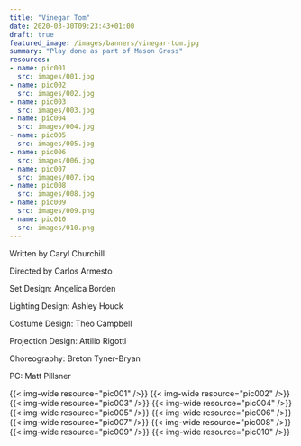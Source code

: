 ```yaml
---
title: "Vinegar Tom"
date: 2020-03-30T09:23:43+01:00
draft: true
featured_image: /images/banners/vinegar-tom.jpg
summary: "Play done as part of Mason Gross"
resources:
- name: pic001
  src: images/001.jpg
- name: pic002
  src: images/002.jpg
- name: pic003
  src: images/003.jpg
- name: pic004
  src: images/004.jpg
- name: pic005
  src: images/005.jpg
- name: pic006
  src: images/006.jpg
- name: pic007
  src: images/007.jpg
- name: pic008
  src: images/008.jpg
- name: pic009
  src: images/009.png
- name: pic010
  src: images/010.png
---
```

Written by Caryl Churchill

Directed by Carlos Armesto

Set Design: Angelica Borden

Lighting Design: Ashley Houck

Costume Design: Theo Campbell

Projection Design: Attilio Rigotti

Choreography: Breton Tyner-Bryan

PC: Matt Pillsner

{{< img-wide resource="pic001" />}}
{{< img-wide resource="pic002" />}}
{{< img-wide resource="pic003" />}}
{{< img-wide resource="pic004" />}}
{{< img-wide resource="pic005" />}}
{{< img-wide resource="pic006" />}}
{{< img-wide resource="pic007" />}}
{{< img-wide resource="pic008" />}}
{{< img-wide resource="pic009" />}}
{{< img-wide resource="pic010" />}}
